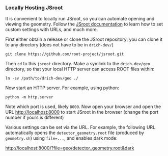 ### Locally Hosting JSroot

It is convenient to locally run JSroot, so you can automate opening and viewing
the geometry. Follow the [JSroot documentation](https://github.com/root-project/jsroot/blob/master/docs/JSROOT.md)
to learn how to set custom settings with URLs, and much more.

First either obtain a release or clone the JSroot repository; you can
clone it to any directory (does not have to be in `drich-dev/`)
```
git clone https://github.com/root-project/jsroot.git
```
Then `cd` to this `jsroot` directory. Make a symlink to the `drich-dev/geo`
directory, so that your local HTTP server can access ROOT files within:
```
ln -sv /path/to/drich-dev/geo ./
```
Now start an HTTP server. For example, using python:
```
python -m http.server
```
Note which port is used, likely `8000`. Now open your browser and open the URL
<http://localhost:8000> to start JSroot in the browser (change the port number
if yours is different) 

Various settings can be set via the URL. For example, the following URL
automatically opens the `detector_geometry.root` file (produced by
`geometry.sh`) using `file=...`, and enables dark mode:

<http://localhost:8000/?file=geo/detector_geometry.root&dark>
